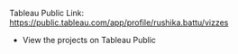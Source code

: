 Tableau Public Link: https://public.tableau.com/app/profile/rushika.battu/vizzes
- View the projects on Tableau Public
